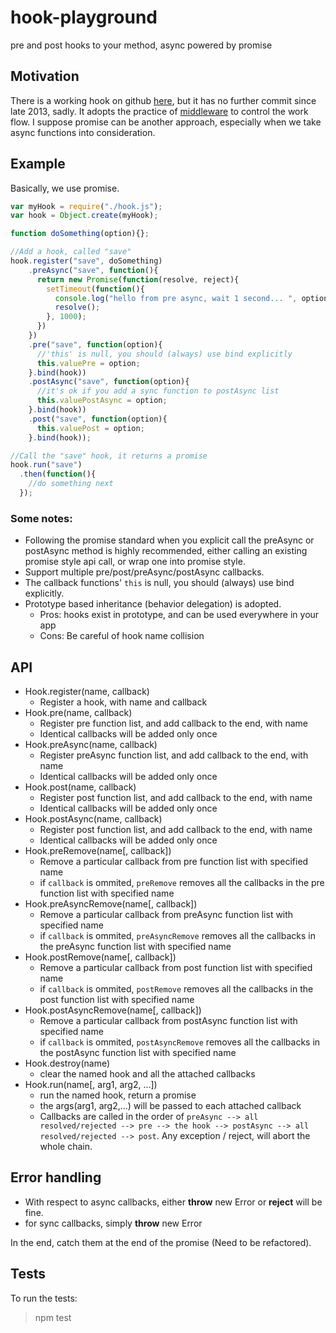 # hook-playground
pre and post hooks to your method, async powered by promise

## Motivation
There is a working hook on github [here](https://github.com/bnoguchi/hooks-js), but it has no further commit since late 2013, sadly. It adopts the practice of [middleware](https://github.com/bnoguchi/hooks-js#pres-and-posts-as-middleware) to control the work flow. I suppose promise can be another approach, especially when we take async functions into consideration. 

## Example
Basically, we use promise. 
```javascript
var myHook = require("./hook.js");
var hook = Object.create(myHook);

function doSomething(option){};

//Add a hook, called "save"
hook.register("save", doSomething)
	.preAsync("save", function(){
      return new Promise(function(resolve, reject){
        setTimeout(function(){
	      console.log("hello from pre async, wait 1 second... ", option);
	      resolve();
	    }, 1000);
      })
    })
	.pre("save", function(option){
	  //'this' is null, you should (always) use bind explicitly
      this.valuePre = option;
    }.bind(hook))
	.postAsync("save", function(option){
	  //it's ok if you add a sync function to postAsync list
      this.valuePostAsync = option;
    }.bind(hook))
	.post("save", function(option){
      this.valuePost = option;
    }.bind(hook));

//Call the "save" hook, it returns a promise
hook.run("save")
  .then(function(){
	//do something next
  });
```


### Some notes:
- Following the promise standard when you explicit call the preAsync or postAsync method is highly recommended, either calling an existing promise style api call, or wrap one into promise style.
- Support multiple pre/post/preAsync/postAsync callbacks. 
- The callback functions'  `this`  is null, you should (always) use bind explicitly.
- Prototype based inheritance (behavior delegation) is adopted.
	- Pros: hooks exist in prototype, and can be used everywhere in your app
	- Cons: Be careful of hook name collision

## API
- Hook.register(name, callback)
	- Register a hook, with name and callback
- Hook.pre(name, callback)
	- Register pre function list, and add callback to the end, with name
	- Identical callbacks will be added only once
- Hook.preAsync(name, callback)
 	- Register preAsync function list, and add callback to the end, with name
	- Identical callbacks will be added only once
- Hook.post(name, callback)
	- Register post function list, and add callback to the end, with name
	- Identical callbacks will be added only once
- Hook.postAsync(name, callback)
	- Register post function list, and add callback to the end, with name
	- Identical callbacks will be added only once
- Hook.preRemove(name[, callback])
	- Remove a particular callback from pre function list with specified name
	- if `callback` is ommited, `preRemove` removes all the callbacks in the pre function list with specified name
- Hook.preAsyncRemove(name[, callback])
	- Remove a particular callback from preAsync function list with specified name
	- if `callback` is ommited, `preAsyncRemove` removes all the callbacks in the preAsync function list with specified name
- Hook.postRemove(name[, callback])
	- Remove a particular callback from post function list with specified name
	- if `callback` is ommited, `postRemove` removes all the callbacks in the post function list with specified name
- Hook.postAsyncRemove(name[, callback])
	- Remove a particular callback from postAsync function list with specified name
	- if `callback` is ommited, `postAsyncRemove` removes all the callbacks in the postAsync function list with specified name
- Hook.destroy(name)
	- clear the named hook and all the attached callbacks
- Hook.run(name[, arg1, arg2, ...])
	- run the named hook, return a promise
	- the args(arg1, arg2,...) will be passed to each attached callback
	- Callbacks are called in the order of `preAsync --> all resolved/rejected --> pre --> the hook --> postAsync --> all resolved/rejected --> post`. Any exception / reject, will abort the whole chain.	

## Error handling

- With respect to async callbacks, either **throw** new Error or **reject** will be fine.
- for sync callbacks, simply **throw** new Error 

In the end, catch them at the end of the promise (Need to be refactored).

## Tests
To run the tests:
> npm test
